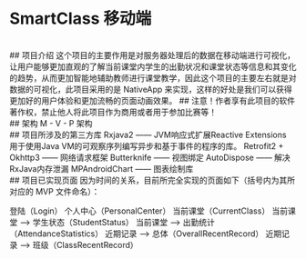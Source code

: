 # SmartClass 移动端
</br>
## 项目介绍
这个项目的主要作用是对服务器处理后的数据在移动端进行可视化，让用户能够更加直观的了解当前课堂内学生的出勤状况和课堂状态等信息和其变化的趋势，从而更加智能地辅助教师进行课堂教学，因此这个项目的主要左右就是对数据的可视化，此项目采用的是 NativeApp 来实现，这样的好处是我们可以获得更加好的用户体验和更加流畅的页面动画效果。
## 注意！作者享有此项目的软件著作权，禁止他人将此项目作为商用或者用于参加比赛等！
</br>
## 架构
M - V - P 架构
</br>
## 项目所涉及的第三方库
Rxjava2 —— JVM响应式扩展Reactive Extensions 用于使用Java VM的可观察序列编写异步和基于事件的程序的库。
Retrofit2 + Okhttp3 —— 网络请求框架
Butterknife —— 视图绑定
AutoDispose —— 解决RxJava内存泄漏
MPAndroidChart —— 图表绘制库
</br>
## 项目已实现页面
因为时间的关系，目前所完全实现的页面如下（括号内为其所对应的 MVP 文件命名）：

登陆（Login）
个人中心（PersonalCenter）
当前课堂（CurrentClass）
当前课堂 ——> 学生状态（StudentStatus）
当前课堂 ——> 出勤统计（AttendanceStatistics）
近期记录 ——> 总体（OverallRecentRecord）
近期记录 ——> 班级（ClassRecentRecord）
